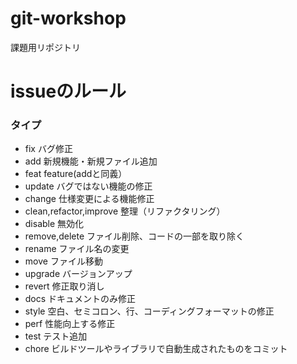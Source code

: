 # git-workshop
課題用リポジトリ

# issueのルール
### タイプ
* fix バグ修正
* add 新規機能・新規ファイル追加
* feat feature(addと同義）
* update バグではない機能の修正
* change 仕様変更による機能修正
* clean,refactor,improve 整理（リファクタリング）
* disable 無効化
* remove,delete ファイル削除、コードの一部を取り除く
* rename ファイル名の変更
* move ファイル移動
* upgrade バージョンアップ
* revert 修正取り消し
* docs ドキュメントのみ修正
* style 空白、セミコロン、行、コーディングフォーマットの修正
* perf 性能向上する修正
* test テスト追加
* chore ビルドツールやライブラリで自動生成されたものをコミット
